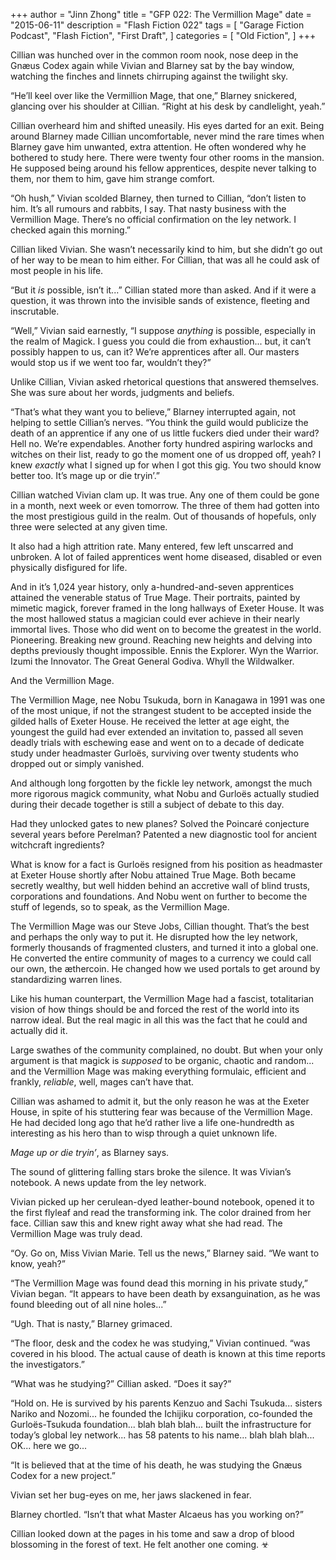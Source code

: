 +++
author = "Jinn Zhong"
title = "GFP 022: The Vermillion Mage"
date = "2015-06-11"
description = "Flash Fiction 022"
tags = [
    "Garage Fiction Podcast",
    "Flash Fiction",
    "First Draft",
]
categories = [
    "Old Fiction",
]
+++

Cillian was hunched over in the common room nook, nose deep in the Gnæus Codex again while Vivian and Blarney sat by the bay window, watching the finches and linnets chirruping against the twilight sky.

“He’ll keel over like the Vermillion Mage, that one,” Blarney snickered, glancing over his shoulder at Cillian. “Right at his desk by candlelight, yeah.”

Cillian overheard him and shifted uneasily. His eyes darted for an exit. Being around Blarney made Cillian uncomfortable, never mind the rare times when Blarney gave him unwanted, extra attention. He often wondered why he bothered to study here. There were twenty four other rooms in the mansion. He supposed being around his fellow apprentices, despite never talking to them, nor them to him, gave him strange comfort.

“Oh hush,” Vivian scolded Blarney, then turned to Cillian, “don’t listen to him. It’s all rumours and rabbits, I say. That nasty business with the Vermillion Mage. There’s no official confirmation on the ley network. I checked again this morning.”

Cillian liked Vivian. She wasn’t necessarily kind to him, but she didn’t go out of her way to be mean to him either. For Cillian, that was all he could ask of most people in his life.

“But it _is_ possible, isn’t it...” Cillian stated more than asked. And if it were a question, it was thrown into the invisible sands of existence, fleeting and inscrutable.

“Well,” Vivian said earnestly, “I suppose _anything_ is possible, especially in the realm of Magick. I guess you could die from exhaustion... but, it can’t possibly happen to us, can it? We’re apprentices after all. Our masters would stop us if we went too far, wouldn’t they?”

Unlike Cillian, Vivian asked rhetorical questions that answered themselves. She was sure about her words, judgments and beliefs.

“That’s what they want you to believe,” Blarney interrupted again, not helping to settle Cillian’s nerves. “You think the guild would publicize the death of an apprentice if any one of us little fuckers died under their ward? Hell no. We’re expendables. Another forty hundred aspiring warlocks and witches on their list, ready to go the moment one of us dropped off, yeah? I knew _exactly_ what I signed up for when I got this gig. You two should know better too. It’s mage up or die tryin’.”

Cillian watched Vivian clam up. It was true. Any one of them could be gone in a month, next week or even tomorrow. The three of them had gotten into the most prestigious guild in the realm. Out of thousands of hopefuls, only three were selected at any given time.

It also had a high attrition rate. Many entered, few left unscarred and unbroken. A lot of failed apprentices went home diseased, disabled or even physically disfigured for life. 

And in it’s 1,024 year history, only a-hundred-and-seven apprentices attained the venerable status of True Mage. Their portraits, painted by mimetic magick, forever framed in the long hallways of Exeter House. It was the most hallowed status a magician could ever achieve in their nearly immortal lives. Those who did went on to become the greatest in the world. Pioneering. Breaking new ground. Reaching new heights and delving into depths previously thought impossible. Ennis the Explorer. Wyn the Warrior. Izumi the Innovator. The Great General Godiva. Whyll the Wildwalker. 

And the Vermillion Mage.

The Vermillion Mage, nee Nobu Tsukuda, born in Kanagawa in 1991 was one of the most unique, if not the strangest student to be accepted inside the gilded halls of Exeter House. He received the letter at age eight, the youngest the guild had ever extended an invitation to, passed all seven deadly trials with eschewing ease and went on to a decade of dedicate study under headmaster Gurloës, surviving over twenty students who dropped out or simply vanished.

And although long forgotten by the fickle ley network, amongst the much more rigorous magick community, what Nobu and Gurloës actually studied during their decade together is still a subject of debate to this day.

Had they unlocked gates to new planes? Solved the Poincaré conjecture several years before Perelman? Patented a new diagnostic tool for ancient witchcraft ingredients?

What is know for a fact is Gurloës resigned from his position as headmaster at Exeter House shortly after Nobu attained True Mage. Both became secretly wealthy, but well hidden behind an accretive wall of blind trusts, corporations and foundations. And Nobu went on further to become the stuff of legends, so to speak, as the Vermillion Mage.

The Vermillion Mage was our Steve Jobs, Cillian thought. That’s the best and perhaps the only way to put it. He disrupted how the ley network, formerly thousands of fragmented clusters, and turned it into a global one. He converted the entire community of mages to a currency we could call our own, the æthercoin. He changed how we used portals to get around by standardizing warren lines.

Like his human counterpart, the Vermillion Mage had a fascist, totalitarian vision of how things should be and forced the rest of the world into its narrow ideal. But the real magic in all this was the fact that he could and actually did it.

Large swathes of the community complained, no doubt. But when your only argument is that magick is _supposed_ to be organic, chaotic and random... and the Vermillion Mage was making everything formulaic, efficient and frankly, _reliable_, well, mages can’t have that.

Cillian was ashamed to admit it, but the only reason he was at the Exeter House, in spite of his stuttering fear was because of the Vermillion Mage. He had decided long ago that he’d rather live a life one-hundredth as interesting as his hero than to wisp through a quiet unknown life.

_Mage up or die tryin’_, as Blarney says.

The sound of glittering falling stars broke the silence. It was Vivian’s notebook. A news update from the ley network.

Vivian picked up her cerulean-dyed leather-bound notebook, opened it to the first flyleaf and read the transforming ink. The color drained from her face. Cillian saw this and knew right away what she had read. The Vermillion Mage was truly dead.

“Oy. Go on, Miss Vivian Marie. Tell us the news,” Blarney said. “We want to know, yeah?”

“The Vermillion Mage was found dead this morning in his private study,” Vivian began. “It appears to have been death by exsanguination, as he was found bleeding out of all nine holes...”

“Ugh. That is nasty,” Blarney grimaced.

“The floor, desk and the codex he was studying,” Vivian continued. “was covered in his blood. The actual cause of death is known at this time reports the investigators.”

“What was he studying?” Cillian asked. “Does it say?”

“Hold on. He is survived by his parents Kenzuo and Sachi Tsukuda... sisters Nariko and Nozomi... he founded the Ichijiku corporation, co-founded the Gurloës-Tsukuda foundation... blah blah blah... built the infrastructure for today’s global ley network... has 58 patents to his name... blah blah blah... OK... here we go... 

“It is believed that at the time of his death, he was studying the Gnæus Codex for a new project.”

Vivian set her bug-eyes on me, her jaws slackened in fear.

Blarney chortled. “Isn’t that what Master Alcaeus has you working on?”

Cillian looked down at the pages in his tome and saw a drop of blood blossoming in the forest of text. He felt another one coming. ☣

